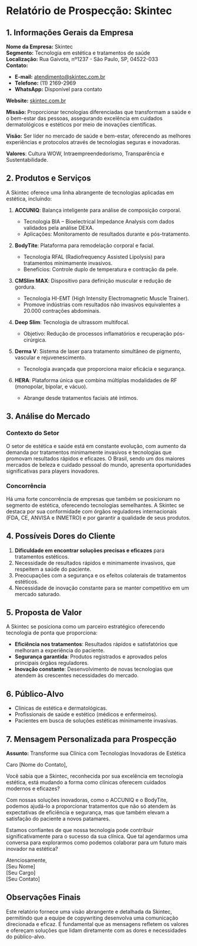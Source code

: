 # Relatório de Prospecção: Skintec

## 1. Informações Gerais da Empresa

**Nome da Empresa:** Skintec  
**Segmento:** Tecnologia em estética e tratamentos de saúde  
**Localização:** Rua Gaivota, nº1237 - São Paulo, SP, 04522-033  
**Contato:**
- **E-mail:** atendimento@skintec.com.br
- **Telefone:** (11) 2169-2969
- **WhatsApp:** Disponível para contato

**Website:** [skintec.com.br](http://www.skintec.com.br)  

**Missão:** Proporcionar tecnologias diferenciadas que transformam a saúde e o bem-estar das pessoas, assegurando excelência em cuidados dermatológicos e estéticos por meio de inovações científicas.  

**Visão:** Ser líder no mercado de saúde e bem-estar, oferecendo as melhores experiências e protocolos através de tecnologias seguras e inovadoras.  

**Valores**: Cultura WOW, Intraempreendedorismo, Transparência e Sustentabilidade.

## 2. Produtos e Serviços

A Skintec oferece uma linha abrangente de tecnologias aplicadas em estética, incluindo:

1. **ACCUNIQ**: Balança inteligente para análise de composição corporal.
   - Tecnologia BIA – Bioelectrical Impedance Analysis com dados validados pela análise DEXA.
   - Aplicações: Monitoramento de resultados durante e pós-tratamento.

2. **BodyTite**: Plataforma para remodelação corporal e facial.
   - Tecnologia RFAL (Radiofrequency Assisted Lipolysis) para tratamentos minimamente invasivos.
   - Benefícios: Controle duplo de temperatura e contração da pele.

3. **CMSlim MAX**: Dispositivo para definição muscular e redução de gordura.
   - Tecnologia HI-EMT (High Intensity Electromagnetic Muscle Trainer).
   - Promove indústrias com resultados não invasivos equivalentes a 20.000 contrações abdominais.

4. **Deep Slim**: Tecnologia de ultrassom multifocal.
   - Objetivo: Redução de processos inflamatórios e recuperação pós-cirúrgica.

5. **Derma V**: Sistema de laser para tratamento simultâneo de pigmento, vascular e rejuvenescimento.
   - Tecnologia avançada que proporciona maior eficácia e segurança.

6. **HERA**: Plataforma única que combina múltiplas modalidades de RF (monopolar, bipolar, e vácuo).
   - Abrange desde tratamentos faciais até íntimos.

## 3. Análise do Mercado

### Contexto do Setor
O setor de estética e saúde está em constante evolução, com aumento da demanda por tratamentos minimamente invasivos e tecnologias que promovam resultados rápidos e eficazes. O Brasil, sendo um dos maiores mercados de beleza e cuidado pessoal do mundo, apresenta oportunidades significativas para players inovadores.

### Concorrência
Há uma forte concorrência de empresas que também se posicionam no segmento de estética, oferecendo tecnologias semelhantes. A Skintec se destaca por sua conformidade com órgãos reguladores internacionais (FDA, CE, ANVISA e INMETRO) e por garantir a qualidade de seus produtos.

## 4. Possíveis Dores do Cliente

1. **Dificuldade em encontrar soluções precisas e eficazes** para tratamentos estéticos.
2. Necessidade de resultados rápidos e minimamente invasivos, que respeitem a saúde do paciente.
3. Preocupações com a segurança e os efeitos colaterais de tratamentos estéticos.
4. Necessidade de inovação constante para se manter competitivo em um mercado saturado.

## 5. Proposta de Valor

A Skintec se posiciona como um parceiro estratégico oferecendo tecnologia de ponta que proporciona:
- **Eficiência nos tratamentos**: Resultados rápidos e satisfatórios que melhoram a experiência do paciente.
- **Segurança garantida**: Produtos registrados e aprovados pelos principais órgãos reguladores.
- **Inovação constante**: Desenvolvimento de novas tecnologias que atendem às crescentes necessidades do mercado.

## 6. Público-Alvo

- Clínicas de estética e dermatológicas.
- Profissionais de saúde e estético (médicos e enfermeiros).
- Pacientes em busca de soluções estéticas minimamente invasivas.

## 7. Mensagem Personalizada para Prospecção

**Assunto:** Transforme sua Clínica com Tecnologias Inovadoras de Estética

Caro [Nome do Contato],

Você sabia que a Skintec, reconhecida por sua excelência em tecnologia estética, está mudando a forma como clínicas oferecem cuidados modernos e eficazes? 

Com nossas soluções inovadoras, como o ACCUNIQ e o BodyTite, podemos ajudá-lo a proporcionar tratamentos que não só atendem às expectativas de eficiência e segurança, mas que também elevam a satisfação do paciente a novos patamares.

Estamos confiantes de que nossa tecnologia pode contribuir significativamente para o sucesso da sua clínica. Que tal agendarmos uma conversa para explorarmos como podemos colaborar para um futuro mais inovador na estética?

Atenciosamente,  
[Seu Nome]  
[Seu Cargo]  
[Seu Contato]

## Observações Finais

Este relatório fornece uma visão abrangente e detalhada da Skintec, permitindo que a equipe de copywriting desenvolva uma comunicação direcionada e eficaz. É fundamental que as mensagens refletem os valores e ofereçam soluções que lidam diretamente com as dores e necessidades do público-alvo.